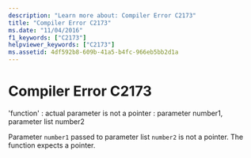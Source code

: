 ```yaml
---
description: "Learn more about: Compiler Error C2173"
title: "Compiler Error C2173"
ms.date: "11/04/2016"
f1_keywords: ["C2173"]
helpviewer_keywords: ["C2173"]
ms.assetid: 4df592b8-609b-41a5-b4fc-966eb5bb2d1a
---
```

# Compiler Error C2173

'function' : actual parameter is not a pointer : parameter number1, parameter list number2

Parameter `number1` passed to parameter list `number2` is not a pointer. The function expects a pointer.
